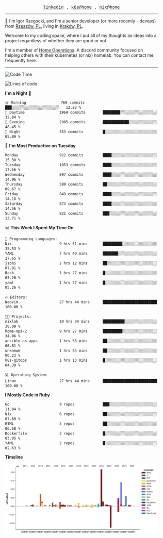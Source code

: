 <p align="center">
  <samp>
    <a href="https://www.linkedin.com/in/ajgon">linkedin</a> .
    <a href="https://github.com/deedee-ops/k8s-gitops">k8s@home</a> .
    <a href="https://github.com/deedee-ops/nixlab">nix@home</a>
  </samp>
</p>

----------------------------------------------------------------

:wave: I'm Igor Rzegocki, and I'm a senior developer (or more recently - devops) from [Rzeszów, PL](https://en.wikipedia.org/wiki/Rzesz%C3%B3w), living in [Kraków, PL](https://en.wikipedia.org/wiki/Krak%C3%B3w).

Welcome to my coding space, where I put all of my thoughts an ideas into a project regardless of whether they are good or not.

I'm a member of [Home Operations](https://discord.gg/home-operations). A discord community focused on helping others with their kubernetes (or nix) homelab. You can contact me frequently here.

----------------------------------------------------------------

<!--START_SECTION:waka-->
![Code Time](http://img.shields.io/badge/Code%20Time-502%20hrs%2014%20mins-blue)

![Lines of code](https://img.shields.io/badge/From%20Hello%20World%20I%27ve%20Written-4.2%20million%20lines%20of%20code-blue)

**I'm a Night 🦉** 

```text
🌞 Morning                769 commits         ███░░░░░░░░░░░░░░░░░░░░░░   12.83 % 
🌆 Daytime                1969 commits        ████████░░░░░░░░░░░░░░░░░   32.84 % 
🌃 Evening                2905 commits        ████████████░░░░░░░░░░░░░   48.45 % 
🌙 Night                  353 commits         █░░░░░░░░░░░░░░░░░░░░░░░░   05.89 % 
```
📅 **I'm Most Productive on Tuesday** 

```text
Monday                   922 commits         ████░░░░░░░░░░░░░░░░░░░░░   15.38 % 
Tuesday                  1053 commits        ████░░░░░░░░░░░░░░░░░░░░░   17.56 % 
Wednesday                897 commits         ████░░░░░░░░░░░░░░░░░░░░░   14.96 % 
Thursday                 580 commits         ██░░░░░░░░░░░░░░░░░░░░░░░   09.67 % 
Friday                   849 commits         ████░░░░░░░░░░░░░░░░░░░░░   14.16 % 
Saturday                 873 commits         ████░░░░░░░░░░░░░░░░░░░░░   14.56 % 
Sunday                   822 commits         ███░░░░░░░░░░░░░░░░░░░░░░   13.71 % 
```


📊 **This Week I Spent My Time On** 

```text
💬 Programming Languages: 
Nix                      9 hrs 51 mins       █████████░░░░░░░░░░░░░░░░   35.53 % 
YAML                     7 hrs 40 mins       ███████░░░░░░░░░░░░░░░░░░   27.65 % 
json5                    2 hrs 12 mins       ██░░░░░░░░░░░░░░░░░░░░░░░   07.91 % 
Bash                     1 hrs 27 mins       █░░░░░░░░░░░░░░░░░░░░░░░░   05.26 % 
yaml                     1 hrs 27 mins       █░░░░░░░░░░░░░░░░░░░░░░░░   05.26 % 

🔥 Editors: 
Neovim                   27 hrs 44 mins      █████████████████████████   100.00 % 

🐱‍💻 Projects: 
nixlab                   10 hrs 34 mins      ██████████░░░░░░░░░░░░░░░   38.09 % 
home-ops-2               9 hrs 27 mins       █████████░░░░░░░░░░░░░░░░   34.06 % 
ansible-os-apps          1 hrs 53 mins       ██░░░░░░░░░░░░░░░░░░░░░░░   06.81 % 
unknown                  1 hrs 44 mins       ██░░░░░░░░░░░░░░░░░░░░░░░   06.22 % 
k8s-gitops               1 hrs 13 mins       █░░░░░░░░░░░░░░░░░░░░░░░░   04.39 % 

💻 Operating System: 
Linux                    27 hrs 44 mins      █████████████████████████   100.00 % 
```

**I Mostly Code in Ruby** 

```text
Go                       9 repos             ███░░░░░░░░░░░░░░░░░░░░░░   11.84 % 
Nix                      6 repos             ██░░░░░░░░░░░░░░░░░░░░░░░   07.89 % 
HTML                     5 repos             ██░░░░░░░░░░░░░░░░░░░░░░░   06.58 % 
Dockerfile               3 repos             █░░░░░░░░░░░░░░░░░░░░░░░░   03.95 % 
YAML                     2 repos             █░░░░░░░░░░░░░░░░░░░░░░░░   02.63 % 
```



**Timeline**

![Lines of Code chart](https://raw.githubusercontent.com/ajgon/ajgon/master/assets/bar_graph.png)


<!--END_SECTION:waka-->
